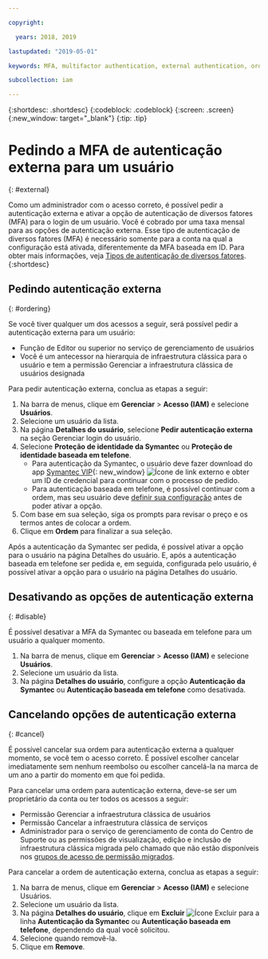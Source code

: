 ```yaml
---

copyright:

  years: 2018, 2019

lastupdated: "2019-05-01"

keywords: MFA, multifactor authentication, external authentication, order authentication, Symantec, phone-based authentication, cancel authentication order

subcollection: iam

---
```


{:shortdesc: .shortdesc}
{:codeblock: .codeblock}
{:screen: .screen}
{:new_window: target="_blank"}
{:tip: .tip}

# Pedindo a MFA de autenticação externa para um usuário
{: #external}

Como um administrador com o acesso correto, é possível pedir a autenticação externa e ativar a opção de autenticação de diversos fatores (MFA) para o login de um usuário. Você é cobrado por uma taxa mensal para as opções de autenticação externa. Esse tipo de autenticação de diversos fatores (MFA) é necessário somente para a conta na qual a configuração está ativada, diferentemente da MFA baseada em ID. Para obter mais informações, veja [Tipos de autenticação de diversos fatores](/docs/iam?topic=iam-types#types).
{:shortdesc}

## Pedindo autenticação externa
{: #ordering}

Se você tiver qualquer um dos acessos a seguir, será possível pedir a autenticação externa para um usuário:

* Função de Editor ou superior no serviço de gerenciamento de usuários
* Você é um antecessor na hierarquia de infraestrutura clássica para o usuário e tem a permissão Gerenciar a infraestrutura clássica de usuários designada

Para pedir autenticação externa, conclua as etapas a seguir:

1. Na barra de menus, clique em **Gerenciar** &gt; **Acesso (IAM)** e selecione **Usuários**.
2. Selecione um usuário da lista.
3. Na página **Detalhes do usuário**, selecione **Pedir autenticação externa** na seção Gerenciar login do usuário.
4. Selecione **Proteção de identidade da Symantec** ou **Proteção de identidade baseada em telefone**.
    * Para autenticação da Symantec, o usuário deve fazer download do app [Symantec VIP](https://vip.symantec.com/){: new_window} ![Ícone de link externo](../icons/launch-glyph.svg) e obter um ID de credencial para continuar com o processo de pedido.
    * Para autenticação baseada em telefone, é possível continuar com a ordem, mas seu usuário deve [definir sua configuração](/docs/account?topic=account-login-settings#setting-up-phone-based-authentication) antes de poder ativar a opção.
5. Com base em sua seleção, siga os prompts para revisar o preço e os termos antes de colocar a ordem.
6. Clique em **Ordem** para finalizar a sua seleção.

Após a autenticação da Symantec ser pedida, é possível ativar a opção para o usuário na página Detalhes do usuário. E, após a autenticação baseada em telefone ser pedida e, em seguida, configurada pelo usuário, é possível ativar a opção para o usuário na página Detalhes do usuário.

## Desativando as opções de autenticação externa
{: #disable}

É possível desativar a MFA da Symantec ou baseada em telefone para um usuário a qualquer momento.

1. Na barra de menus, clique em **Gerenciar** &gt; **Acesso (IAM)** e selecione **Usuários**.
2. Selecione um usuário da lista.
3. Na página **Detalhes do usuário**, configure a opção **Autenticação da Symantec** ou **Autenticação baseada em telefone** como desativada.

## Cancelando opções de autenticação externa
{: #cancel}

É possível cancelar sua ordem para autenticação externa a qualquer momento, se você tem o acesso correto. É possível escolher cancelar imediatamente sem nenhum reembolso ou escolher cancelá-la na marca de um ano a partir do momento em que foi pedida.

Para cancelar uma ordem para autenticação externa, deve-se ser um proprietário da conta ou ter todos os acessos a seguir:

* Permissão Gerenciar a infraestrutura clássica de usuários
* Permissão Cancelar a infraestrutura clássica de serviços
* Administrador para o serviço de gerenciamento de conta do Centro de Suporte ou as permissões de visualização, edição e inclusão de infraestrutura clássica migrada pelo chamado que não estão disponíveis nos [grupos de acesso de permissão migrados](/docs/iam?topic=iam-migrated_permissions).

Para cancelar a ordem de autenticação externa, conclua as etapas a seguir:

1. Na barra de menus, clique em **Gerenciar** &gt; **Acesso (IAM)** e selecione Usuários.
2. Selecione um usuário da lista.
3. Na página **Detalhes do usuário**, clique em **Excluir** ![Ícone Excluir](../icons/icon_trash.svg) para a linha **Autenticação da Symantec** ou **Autenticação baseada em telefone**, dependendo da qual você solicitou.
4. Selecione quando removê-la.
5. Clique em **Remove**.
